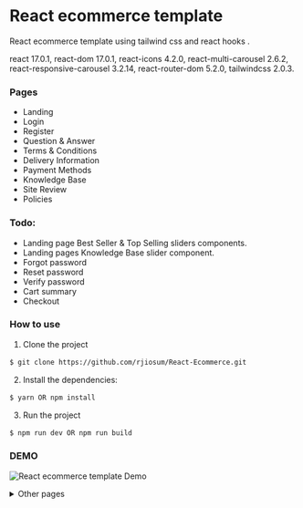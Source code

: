# React ecommerce template

React ecommerce template using tailwind css and react hooks  .

react 17.0.1, react-dom 17.0.1, react-icons 4.2.0, react-multi-carousel 2.6.2, react-responsive-carousel 3.2.14, react-router-dom 5.2.0, tailwindcss 2.0.3.

### Pages
 - Landing 
 - Login 
 - Register 
 - Question & Answer
 - Terms & Conditions
 - Delivery Information
 - Payment Methods
 - Knowledge Base
 - Site Review
 - Policies
    
### Todo:
 - Landing page Best Seller & Top Selling sliders components.
 - Landing pages Knowledge Base slider component.  
 - Forgot password
 - Reset password
 - Verify password
 - Cart summary
 - Checkout
 
### How to use

1. Clone the project

```sh
$ git clone https://github.com/rjiosum/React-Ecommerce.git
```

2. Install the dependencies:

```sh
$ yarn OR npm install
```

3. Run the project

```sh
$ npm run dev OR npm run build
```


 ### DEMO
 ![React ecommerce template Demo](demo/demo01.gif) 

<details>
  <summary>Other pages</summary>

### Mobile Nav
![Category view](demo/02.jpg)

### Login page
![Login page](demo/03.jpg)

### Register page
![Register page](demo/04.jpg)

</details>
